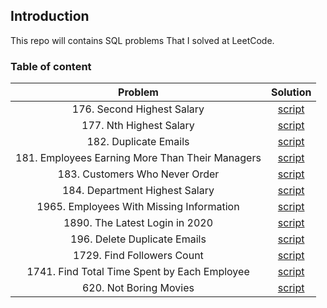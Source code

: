 ## Introduction 
This repo will contains SQL problems That I solved at LeetCode. 

### Table of content 

| Problem      | Solution |
| :-----------: | :-----------: |
| 176. Second Highest Salary| [script](sql_scripts/176.%20Second%20Highest%20Salary.sql)|
| 177. Nth Highest Salary| [script](sql_scripts/177.%20Nth%20Highest%20Salary.sql)|
| 182. Duplicate Emails| [script](sql_scripts/182.%20Duplicate%20Emails.sql)|
| 181. Employees Earning More Than Their Managers| [script](sql_scripts/181.%20Employees%20Earning%20More%20Than%20Their%20Managers.sql)|
| 183. Customers Who Never Order| [script](sql_scripts/183.%20Customers%20Who%20Never%20Order.sql)|
| 184. Department Highest Salary| [script](sql_scripts/184.%20Department%20Highest%20Salary.sql)|
| 1965. Employees With Missing Information| [script](sql_scripts/1965.%20Employees%20With%20Missing%20Information.sql)|
| 1890. The Latest Login in 2020| [script](sql_scripts/1890.%20The%20Latest%20Login%20in%202020.sql)|
| 196. Delete Duplicate Emails| [script](sql_scripts/196.%20Delete%20Duplicate%20Emails.sql)|
| 1729. Find Followers Count| [script](sql_scripts/1729.%20Find%20Followers%20Count.sql)|
| 1741. Find Total Time Spent by Each Employee| [script](sql_scripts/1741.%20Find%20Total%20Time%20Spent%20by%20Each%20Employee.sql)|
| 620. Not Boring Movies| [script](sql_scripts/620.%20Not%20Boring%20Movies.sql)|